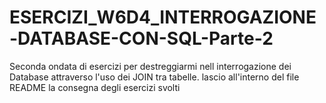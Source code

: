 # ESERCIZI_W6D4_INTERROGAZIONE-DATABASE-CON-SQL-Parte-2
Seconda ondata di esercizi per destreggiarmi nell interrogazione dei Database attraverso l'uso dei JOIN tra tabelle.  lascio all'interno del file README la consegna degli esercizi svolti
